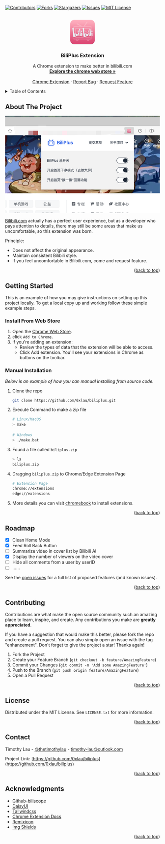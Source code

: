<a name="readme-top"></a>


<!-- PROJECT SHIELDS -->
[![Contributors][contributors-shield]][contributors-url]
[![Forks][forks-shield]][forks-url]
[![Stargazers][stars-shield]][stars-url]
[![Issues][issues-shield]][issues-url]
[![MIT License][license-shield]][license-url]



<!-- PROJECT LOGO -->
<br />
<div align="center">
  <a href="https://github.com/0xlau/biliplus">
    <img src="img/logo_128.png" alt="Logo" width="80" height="80">
  </a>

  <h3 align="center">BiliPlus Extension</h3>

  <p align="center">
    A Chrome extension to make better in bilibili.com
    <br />
    <a href="https://chrome.google.com/webstore/detail/liddcdcjkpeaiblhebgihpmcaknpgbgk"><strong>Explore the chrome web store »</strong></a>
    <br />
    <br />
    <a href="https://chrome.google.com/webstore/detail/liddcdcjkpeaiblhebgihpmcaknpgbgk">Chrome Extension</a>
    ·
    <a href="https://github.com/0xlau/biliplus/issues">Report Bug</a>
    ·
    <a href="https://github.com/0xlau/biliplus/issues">Request Feature</a>
  </p>
</div>



<!-- TABLE OF CONTENTS -->
<details>
  <summary>Table of Contents</summary>
  <ol>
    <li>
      <a href="#about-the-project">About The Project</a>
    </li>
    <li>
      <a href="#getting-started">Getting Started</a>
      <ul>
        <li><a href="#install-from-web-store">Install From Web Store</a></li>
        <li><a href="#manual-installation">Manual Installation</a></li>
      </ul>
    </li>
    <li><a href="#roadmap">Roadmap</a></li>
    <li><a href="#contributing">Contributing</a></li>
    <li><a href="#license">License</a></li>
    <li><a href="#contact">Contact</a></li>
    <li><a href="#acknowledgments">Acknowledgments</a></li>
  </ol>
</details>



<!-- ABOUT THE PROJECT -->
## About The Project

<div align="center">
  <img src="img/screenshot.png"/>
</div>

[Bilibili.com](https://bilibili.com) actually has a perfect user experience, but as a developer who pays attention to details, there may still be some areas that make us uncomfortable, so this extension was born.

Principle:
* Does not affect the original appearance.
* Maintain consistent Bilibili style.
* If you feel uncomfortable in Bilibili.com, come and request feature.

<p align="right">(<a href="#readme-top">back to top</a>)</p>

<!-- GETTING STARTED -->
## Getting Started

This is an example of how you may give instructions on setting up this project locally.
To get a local copy up and working follow these simple example steps.

### Install From Web Store

1. Open the [Chrome Web Store](https://chrome.google.com/webstore/detail/liddcdcjkpeaiblhebgihpmcaknpgbgk).
2. click `Add to Chrome`.
3. If you're adding an extension:
    * Review the types of data that the extension will be able to access.
    * Click Add extension.
You'll see your extensions in Chrome as buttons on the toolbar.

### Manual Installation

_Below is an example of how you can manual installing from source code._

1. Clone the repo
   ```sh
   git clone https://github.com/0xlau/biliplus.git
   ```
2. Execute Command to make a zip file
   ```sh
   # Linux/MacOS
   > make

   # Windows
   > ./make.bat
   ```
3. Found a file called `biliplus.zip`
   ```sh
   > ls
   biliplus.zip
   ```
4. Dragging `biliplus.zip` to Chrome/Edge Extension Page
    ```sh
    # Extension Page
    chrome://extensions
    edge://extensions
    ```
5. More details you can visit [chromebook](https://support.google.com/chromebook/topic/3415446) to install extensions.

<p align="right">(<a href="#readme-top">back to top</a>)</p>

<!-- ROADMAP -->
## Roadmap

- [x] Clean Home Mode
- [x] Feed Roll Back Button
- [ ] Summarize video in cover list by Bilibili AI
- [x] Display the number of viewers on the video cover
- [ ] Hide all comments from a user by userID
- [ ] ......

See the [open issues](https://github.com/0xlau/biliplus/issues) for a full list of proposed features (and known issues).

<p align="right">(<a href="#readme-top">back to top</a>)</p>



<!-- CONTRIBUTING -->
## Contributing

Contributions are what make the open source community such an amazing place to learn, inspire, and create. Any contributions you make are **greatly appreciated**.

If you have a suggestion that would make this better, please fork the repo and create a pull request. You can also simply open an issue with the tag "enhancement".
Don't forget to give the project a star! Thanks again!

1. Fork the Project
2. Create your Feature Branch (`git checkout -b feature/AmazingFeature`)
3. Commit your Changes (`git commit -m 'Add some AmazingFeature'`)
4. Push to the Branch (`git push origin feature/AmazingFeature`)
5. Open a Pull Request

<p align="right">(<a href="#readme-top">back to top</a>)</p>



<!-- LICENSE -->
## License

Distributed under the MIT License. See `LICENSE.txt` for more information.

<p align="right">(<a href="#readme-top">back to top</a>)</p>



<!-- CONTACT -->
## Contact

Timothy Lau - [@thetimothylau](https://twitter.com/thetimothylau) - timothy-lau@outlook.com

Project Link: [https://github.com/0xlau/biliplus](https://github.com/0xlau/biliplus)

<p align="right">(<a href="#readme-top">back to top</a>)</p>



<!-- ACKNOWLEDGMENTS -->
## Acknowledgments

* [Github-biliscope](https://github.com/gaogaotiantian/biliscope)
* [DaisyUI](https://daisyui.com/)
* [Tailwindcss](https://tailwindcss.com/)
* [Chrome Extension Docs](https://developer.chrome.com/docs/extensions)
* [Remixicon](https://remixicon.com/)
* [Img Shields](https://shields.io)

<p align="right">(<a href="#readme-top">back to top</a>)</p>



<!-- MARKDOWN LINKS & IMAGES -->
<!-- https://www.markdownguide.org/basic-syntax/#reference-style-links -->
[contributors-shield]: https://img.shields.io/github/contributors/0xlau/biliplus.svg?style=for-the-badge
[contributors-url]: https://github.com/0xlau/biliplus/graphs/contributors
[forks-shield]: https://img.shields.io/github/forks/0xlau/biliplus.svg?style=for-the-badge
[forks-url]: https://github.com/0xlau/biliplus/network/members
[stars-shield]: https://img.shields.io/github/stars/0xlau/biliplus.svg?style=for-the-badge
[stars-url]: https://github.com/0xlau/biliplus/stargazers
[issues-shield]: https://img.shields.io/github/issues/0xlau/biliplus.svg?style=for-the-badge
[issues-url]: https://github.com/0xlau/biliplus/issues
[license-shield]: https://img.shields.io/github/license/0xlau/biliplus.svg?style=for-the-badge
[license-url]: https://github.com/0xlau/biliplus/blob/master/LICENSE.txt
[chrome-shield]: https://img.shields.io/badge/-Plugin_Download-black.svg?style=for-the-badge&colorB=555
[chrome-url]: https://chrome.com/
